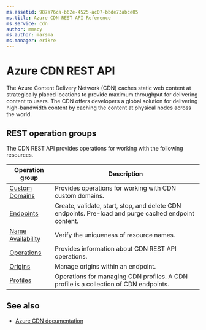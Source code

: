 ```yaml
---
ms.assetid: 987a76ca-b62e-4525-ac07-bbde73abce05
ms.title: Azure CDN REST API Reference
ms.service: cdn
author: mmacy
ms.author: marsma
ms.manager: erikre
---
```


# Azure CDN REST API

The Azure Content Delivery Network (CDN) caches static web content at strategically placed locations to provide maximum throughput for delivering content to users. The CDN offers developers a global solution for delivering high-bandwidth content by caching the content at physical nodes across the world.

## REST operation groups

The CDN REST API provides operations for working with the following resources.

| Operation group               | Description |
|-------------------------------|-------------|
| [Custom Domains](~/api-ref/cdn/customdomains.json) | Provides operations for working with CDN custom domains. |
| [Endpoints](~/api-ref/cdn/endpoints.json) | Create, validate, start, stop, and delete CDN endpoints. Pre-load and purge cached endpoint content. |
| [Name Availability](~/api-ref/cdn/nameavailability.json) | Verify the uniqueness of resource names. |
| [Operations](~/api-ref/cdn/operations.json) | Provides information about CDN REST API operations. |
| [Origins](~/api-ref/cdn/origins.json) | Manage origins within an endpoint. |
| [Profiles](~/api-ref/cdn/profiles.json) | Operations for managing CDN profiles. A CDN profile is a collection of CDN endpoints. |

## See also

- [Azure CDN documentation](https://review.docs.microsoft.com/azure/cdn)